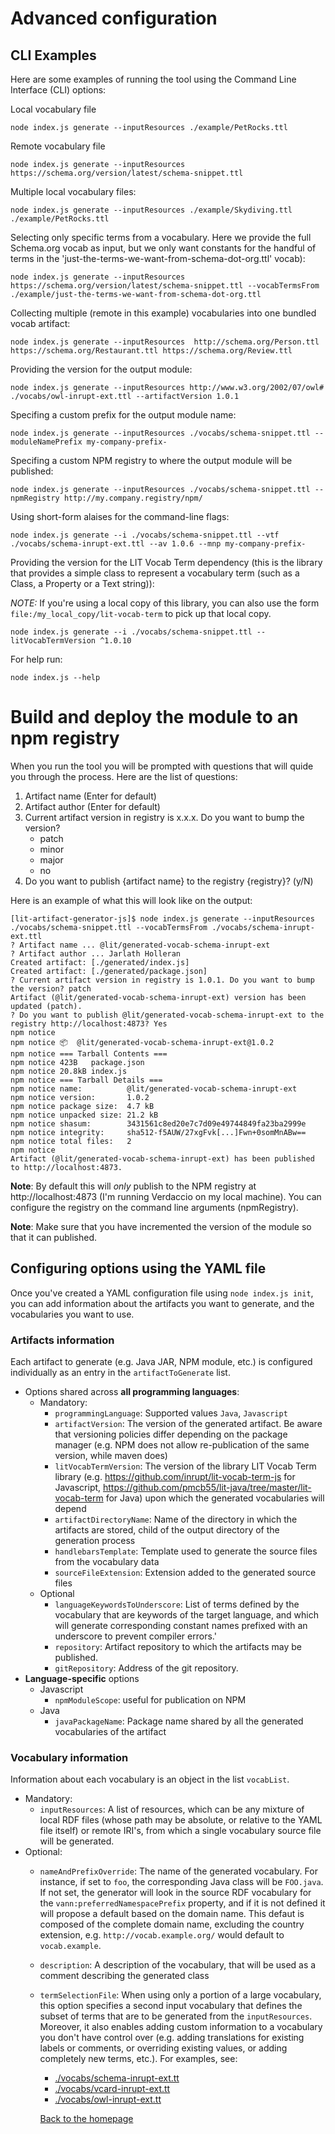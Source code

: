# Advanced configuration

## CLI Examples

Here are some examples of running the tool using the Command Line Interface (CLI) options:

Local vocabulary file

```shell
node index.js generate --inputResources ./example/PetRocks.ttl
```

Remote vocabulary file

```shell
node index.js generate --inputResources https://schema.org/version/latest/schema-snippet.ttl
```

Multiple local vocabulary files:

```shell
node index.js generate --inputResources ./example/Skydiving.ttl ./example/PetRocks.ttl
```

Selecting only specific terms from a vocabulary.
Here we provide the full Schema.org vocab as input, but we only want constants for the handful of terms in the 'just-the-terms-we-want-from-schema-dot-org.ttl' vocab):
```shell
node index.js generate --inputResources https://schema.org/version/latest/schema-snippet.ttl --vocabTermsFrom ./example/just-the-terms-we-want-from-schema-dot-org.ttl
```

Collecting multiple (remote in this example) vocabularies into one bundled vocab artifact:
```shell
node index.js generate --inputResources  http://schema.org/Person.ttl https://schema.org/Restaurant.ttl https://schema.org/Review.ttl
```

Providing the version for the output module:
```shell
node index.js generate --inputResources http://www.w3.org/2002/07/owl# ./vocabs/owl-inrupt-ext.ttl --artifactVersion 1.0.1
```

Specifing a custom prefix for the output module name:
```shell
node index.js generate --inputResources ./vocabs/schema-snippet.ttl --moduleNamePrefix my-company-prefix-
```

Specifing a custom NPM registry to where the output module will be published:
```shell
node index.js generate --inputResources ./vocabs/schema-snippet.ttl --npmRegistry http://my.company.registry/npm/
```

Using short-form alaises for the command-line flags:
```shell
node index.js generate --i ./vocabs/schema-snippet.ttl --vtf ./vocabs/schema-inrupt-ext.ttl --av 1.0.6 --mnp my-company-prefix-
```

Providing the version for the LIT Vocab Term dependency (this is the library that provides a simple class to represent a vocabulary term (such as a Class, a Property or a Text string)):

*NOTE:* If you're using a local copy of this library, you can also use the form `file:/my_local_copy/lit-vocab-term` to pick up that local copy.
```shell
node index.js generate --i ./vocabs/schema-snippet.ttl --litVocabTermVersion ^1.0.10
```

For help run:
```shell
node index.js --help
```

# Build and deploy the module to an npm registry

When you run the tool you will be prompted with questions that will quide you through the process. Here are the list of questions:

1. Artifact name (Enter for default)
2. Artifact author (Enter for default)
3. Current artifact version in registry is x.x.x. Do you want to bump the version?
   - patch
   - minor
   - major
   - no
4. Do you want to publish {artifact name} to the registry {registry}? (y/N)

Here is an example of what this will look like on the output:
```shell
[lit-artifact-generator-js]$ node index.js generate --inputResources ./vocabs/schema-snippet.ttl --vocabTermsFrom ./vocabs/schema-inrupt-ext.ttl
? Artifact name ... @lit/generated-vocab-schema-inrupt-ext
? Artifact author ... Jarlath Holleran
Created artifact: [./generated/index.js]
Created artifact: [./generated/package.json]
? Current artifact version in registry is 1.0.1. Do you want to bump the version? patch
Artifact (@lit/generated-vocab-schema-inrupt-ext) version has been updated (patch).
? Do you want to publish @lit/generated-vocab-schema-inrupt-ext to the registry http://localhost:4873? Yes
npm notice 
npm notice 📦  @lit/generated-vocab-schema-inrupt-ext@1.0.2
npm notice === Tarball Contents === 
npm notice 423B   package.json
npm notice 20.8kB index.js    
npm notice === Tarball Details === 
npm notice name:          @lit/generated-vocab-schema-inrupt-ext  
npm notice version:       1.0.2                                   
npm notice package size:  4.7 kB                                  
npm notice unpacked size: 21.2 kB                                 
npm notice shasum:        3431561c8ed20e7c7d09e49744849fa23ba2999e
npm notice integrity:     sha512-f5AUW/27xgFvk[...]Fwn+0somMnABw==
npm notice total files:   2                                       
npm notice 
Artifact (@lit/generated-vocab-schema-inrupt-ext) has been published to http://localhost:4873.
```

**Note**: By default this will *only* publish to the NPM registry at http://localhost:4873 (I'm running Verdaccio on my local 
machine). You can configure the registry on the command line arguments (npmRegistry).

**Note**: Make sure that you have incremented the version of the module so that it can published.

## <a id="yaml"/> Configuring options using the YAML file

Once you've created a YAML configuration file using `node index.js init`, you can add information about the artifacts you want to generate, and the vocabularies you want to use. 

### Artifacts information

Each artifact to generate (e.g. Java JAR, NPM module, etc.) is configured individually as an entry in the `artifactToGenerate` list.

- Options shared across **all programming languages**:
  - Mandatory:
    - `programmingLanguage`: Supported values `Java`, `Javascript`
    - `artifactVersion`: The version of the generated artifact. Be aware that versioning policies differ depending on the package manager (e.g. NPM does not allow re-publication of the same version, while maven does)
    - `litVocabTermVersion`: The version of the library LIT Vocab Term library (e.g. https://github.com/inrupt/lit-vocab-term-js for Javascript, https://github.com/pmcb55/lit-java/tree/master/lit-vocab-term for Java) upon which the generated vocabularies will depend
    - `artifactDirectoryName`: Name of the directory in which the artifacts are stored, child of the output directory of the generation process
    - `handlebarsTemplate`: Template used to generate the source files from the vocabulary data
    - `sourceFileExtension`: Extension added to the generated source files
  - Optional
    - `languageKeywordsToUnderscore`: List of terms defined by the vocabulary that are keywords of the target language, and which will generate corresponding constant names prefixed with an underscore to prevent compiler errors.'
    - `repository`: Artifact repository to which the artifacts may be published.
    - `gitRepository`: Address of the git repository.
- **Language-specific** options
  - Javascript
    - `npmModuleScope`: useful for publication on NPM
  - Java
    - `javaPackageName`: Package name shared by all the generated vocabularies of the artifact

### Vocabulary information

Information about each vocabulary is an object in the list `vocabList`.

- Mandatory:
  - `inputResources`: A list of resources, which can be any mixture of local RDF files (whose path may be absolute, or relative to the YAML file itself) or remote IRI's, from which a single vocabulary source file will be generated.
- Optional:
  - `nameAndPrefixOverride`: The name of the generated vocabulary. For instance, if set to `foo`, the corresponding Java class will be `FOO.java`. If not set, the generator will look in the source RDF vocabulary for the `vann:preferredNamespacePrefix` property, and if it is not defined it will propose a default based on the domain name. This defaut is composed of the complete domain name, excluding the country extension, e.g. `http://vocab.example.org/` would default to `vocab.example`.
  - `description`: A description of the vocabulary, that will be used as a comment describing the generated class
  - `termSelectionFile`: When using only a portion of a large vocabulary, this option specifies a second input vocabulary that defines the subset of terms that are to be generated from the `inputResources`. Moreover, it also enables adding custom information to a vocabulary you don't have control over (e.g. adding translations for existing labels or comments, or overriding existing values, or adding completely new terms, etc.). For examples, see:
    - [./vocabs/schema-inrupt-ext.tt](./vocabs/schema-inrupt-ext.ttl)
    - [./vocabs/vcard-inrupt-ext.tt](./vocabs/vcard-inrupt-ext.ttl)
    - [./vocabs/owl-inrupt-ext.tt](./vocabs/owl-inrupt-ext.ttl)

    [Back to the homepage](../README.md)